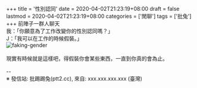 +++
title = '性別認同'
date = 2020-04-02T21:23:19+08:00
draft = false
lastmod = 2020-04-02T21:23:19+08:00
categories = ['閒聊']
tags = ['批兔']
+++
前陣子一群人聊天<br>
我：「你願意為了工作改變你的性別認同嗎？」<br>
 J：「我可以在工作的時候假裝。」<br>
![faking-gender](https://imgur.com/LAOylaG.png)<br>
<br>
現實有時候就是這樣吧，得假裝你會某些東西，一直到你真的會為止。<br>
<br>
--<br>
※ 發信站: 批踢踢兔(ptt2.cc), 來自: xxx.xxx.xxx.xxx (臺灣)<br>
